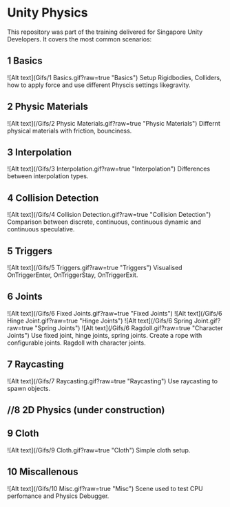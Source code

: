 # Unity Physics

This repository was part of the training delivered for Singapore Unity Developers.
It covers the most common scenarios:

## 1 Basics
![Alt text](Gifs/1 Basics.gif?raw=true "Basics")
Setup Rigidbodies, Colliders, how to apply force and use different Physcis settings likegravity.

## 2 Physic Materials
![Alt text](/Gifs/2 Physic Materials.gif?raw=true "Physic Materials")
Differnt physical materials with friction, bounciness.

## 3 Interpolation
![Alt text](/Gifs/3 Interpolation.gif?raw=true "Interpolation")
Differences between interpolation types.

## 4 Collision Detection
![Alt text](/Gifs/4 Collision Detection.gif?raw=true "Collision Detection")
Comparison between discrete, continuous, continuous dynamic and continuous speculative.

## 5 Triggers
![Alt text](/Gifs/5 Triggers.gif?raw=true "Triggers")
Visualised OnTriggerEnter, OnTriggerStay, OnTriggerExit.

## 6 Joints
![Alt text](/Gifs/6 Fixed Joints.gif?raw=true "Fixed Joints")
![Alt text](/Gifs/6 Hinge Joint.gif?raw=true "Hinge Joints")
![Alt text](/Gifs/6 Spring Joint.gif?raw=true "Spring Joints")
![Alt text](/Gifs/6 Ragdoll.gif?raw=true "Character Joints")
Use fixed joint, hinge joints, spring joints. Create a rope with configurable joints. Ragdoll with character joints.

## 7 Raycasting
![Alt text](/Gifs/7 Raycasting.gif?raw=true "Raycasting")
Use raycasting to spawn objects.

## //8 2D Physics (under construction)

## 9 Cloth
![Alt text](/Gifs/9 Cloth.gif?raw=true "Cloth")
Simple cloth setup.

## 10 Miscallenous
![Alt text](/Gifs/10 Misc.gif?raw=true "Misc")
Scene used to test CPU perfomance and Physics Debugger.
